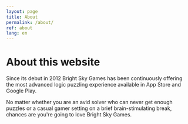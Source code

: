 ```yaml
---
layout: page
title: About
permalink: /about/
ref: about
lang: en
---
```


# About this website

Since its debut in 2012 Bright Sky Games has been continuously offering the most advanced logic puzzling experience available in App Store and Google Play.

No matter whether you are an avid solver who can never get enough puzzles or a casual gamer setting on a brief brain-stimulating break, chances are you're going to love Bright Sky Games.